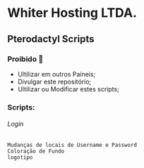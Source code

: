 # Whiter Hosting LTDA.
## Pterodactyl Scripts

### Proibido 🚫
* Ultilizar em outros Paíneis;
* Divulgar este repositório;
* Ultilizar ou Modificar estes scripts;

### Scripts:
###### Login
	Mudanças de locais de Username e Password 
	Coloração de Fundo
	logotipo
